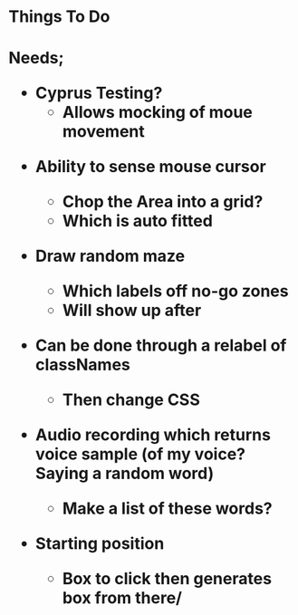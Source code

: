 <h1> Things To Do <h1>

Needs;

- Cyprus Testing?
  - Allows mocking of moue movement

* Ability to sense mouse cursor

  - Chop the Area into a grid?
  - Which is auto fitted

* Draw random maze

  - Which labels off no-go zones
  - Will show up after

* Can be done through a relabel of classNames

  - Then change CSS

* Audio recording which returns voice sample (of my voice? Saying a random word)

  - Make a list of these words?

* Starting position

  - Box to click then generates box from there/
